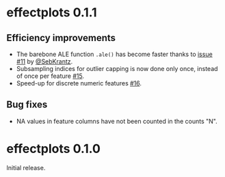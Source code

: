 # effectplots 0.1.1

## Efficiency improvements

- The barebone ALE function `.ale()` has become faster thanks to [issue #11](https://github.com/mayer79/effectplots/issues/11) by [@SebKrantz](https://github.com/SebKrantz).
- Subsampling indices for outlier capping is now done only once, instead of once per feature [#15](https://github.com/mayer79/effectplots/pull/15).
- Speed-up for discrete numeric features [#16](https://github.com/mayer79/effectplots/pull/16).

## Bug fixes

- NA values in feature columns have not been counted in the counts "N".

# effectplots 0.1.0

Initial release.
